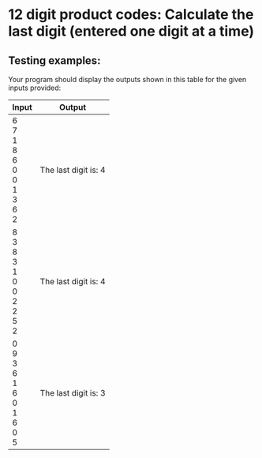 # 12 digit product codes: Calculate the last digit (entered one digit at a time)

## Testing examples:

Your program should display the outputs shown in this table for the given inputs provided:

| Input                                                                                                           | Output               |
| --------------------------------------------------------------------------------------------------------------- | -------------------- |
| 6<br>7<br>1<br>8<br>6<br>0<br>0<br>1<br>3<br>6<br>2 | The last digit is: 4 |
| 8<br>3<br>8<br>3<br>1<br>0<br>0<br>2<br>2<br>5<br>2 | The last digit is: 4 |
| 0<br>9<br>3<br>6<br>1<br>6<br>0<br>1<br>6<br>0<br>5 | The last digit is: 3 |
